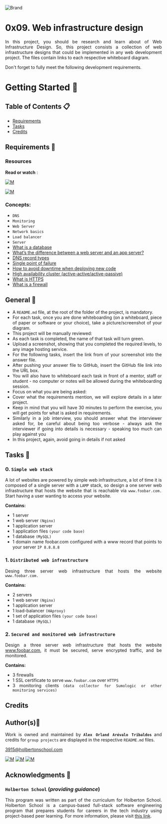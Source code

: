 ![Brand](https://assets.website-files.com/6105315644a26f77912a1ada/610540e8b4cd6969794fe673_Holberton_School_logo-04-04.svg)

# 0x09. Web infrastructure design
<div style="text-align: justify">
	
In this project, you should be research and learn about of Web Infrastructure Design. So, this project consists a collection of web infrastructure designs that could be implemented in any web development project. The files contain links to each respective whiteboard diagram.

<div style="text-align: justify">
Don't forget to fully meet the following development requirements. </div>


# Getting Started :running:

## Table of Contents :clipboard:

* [Requirements](#requirements-page_with_curl)
* [Tasks](#tasks-page_with_curl)
* [Credits](#credits)

## Requirements :page_with_curl:

### Resources

**Read or watch** :

[![M](https://upload.wikimedia.org/wikipedia/commons/thumb/2/2f/Google_2015_logo.svg/80px-Google_2015_logo.svg.png)](https://www.google.com/search?q=What+is+Web+infrastructure+design&sxsrf=APq-WBsKK_PLxc_urjgSy0EdwtOe9vTEkQ%3A1646833409261&ei=Aa8oYofMD5SYwbkPqM6DyA0&ved=0ahUKEwjH0PPClLn2AhUUTDABHSjnANkQ4dUDCA4&uact=5&oq=What+is+Web+infrastructure+design&gs_lcp=Cgdnd3Mtd2l6EAMyCAghEBYQHRAeMggIIRAWEB0QHjIICCEQFhAdEB4yCAghEBYQHRAeOgkIIxCwAxAnEBM6CQgAELADEAgQHjoHCCMQsAIQJzoKCAAQCBANEB4QE0oECEEYAUoECEYYAFDWDFjIGGCVTmgCcAB4AIABlwKIAfkKkgEFMC44LjGYAQCgAQHIAQTAAQE&sclient=gws-wiz)

[![M](https://upload.wikimedia.org/wikipedia/commons/thumb/e/e1/Logo_of_YouTube_%282015-2017%29.svg/70px-Logo_of_YouTube_%282015-2017%29.svg.png)](https://www.youtube.com/results?search_query=What+is+Web+infrastructure+design)

### Concepts:
	
- `DNS`
- `Monitoring`
- `Web Server`
- `Network basics`
- `Load balancer`
- `Server`
- [What is a database](https://www.techtarget.com/searchdatamanagement/definition/database)
- [What’s the difference between a web server and an app server?](https://www.youtube.com/watch?v=S97eKyv2b9M)
- [DNS record types](https://pressable.com/?s=DNS&post_type=knowledgebase)
- [Single point of failure](https://en.wikipedia.org/wiki/Single_point_of_failure)
- [How to avoid downtime when deploying new code](https://softwareengineering.stackexchange.com/questions/35063/how-do-you-update-your-production-codebase-database-schema-without-causing-downt#answers-header)
- [High availability cluster (active-active/active-passive)](https://docs.oracle.com/cd/E17904_01/core.1111/e10106/intro.htm#ASHIA712)
- [What is HTTPS](https://www.instantssl.com/http-vs-https)
- [What is a firewall](https://www.webopedia.com/definitions/firewall/)
	
## General :page_with_curl:
	
- A `README.md` file, at the root of the folder of the project, is mandatory.
- For each task, once you are done whiteboarding (on a whiteboard, piece of paper or software or your choice), take a picture/screenshot of your diagram.
- This project will be manually reviewed:
- As each task is completed, the name of that task will turn green.
- Upload a screenshot, showing that you completed the required levels, to any image hosting service.
- For the following tasks, insert the link from of your screenshot into the answer file.
- After pushing your answer file to GitHub, insert the GitHub file link into the URL box.
- You will also have to whiteboard each task in front of a mentor, staff or student - no computer or notes will be allowed during the whiteboarding session.
- Focus on what you are being asked:
- Cover what the requirements mention, we will explore details in a later project.
- Keep in mind that you will have 30 minutes to perform the exercise, you will get points for what is asked in requirements.
- Similarly in a job interview, you should answer what the interviewer asked for, be careful about being too verbose - always ask the interviewer if going into details is necessary - speaking too much can play against you
- In this project, again, avoid going in details if not asked

## Tasks :page_with_curl:

### 0. `Simple web stack`
A lot of websites are powered by simple web infrastructure, a lot of time it is composed of a single server with a `LAMP` stack, so design a one server web infrastructure that hosts the website that is reachable via `www.foobar.com.` Start having a user wanting to access your website.

**Contains:**
- 1 server
- 1 web server `(Nginx)`
- 1 application server
- 1 application files `(your code base)`
- 1 database `(MySQL)`
- 1 domain name foobar.com configured with a www record that points to your server `IP 8.8.8.8`
	
### 1. `Distributed web infrastructure`
Desing three server web infrastructure that hosts the website `www.foobar.com.`

**Contains:**
- 2 servers
- 1 web server `(Nginx)`
- 1 application server
- 1 load-balancer `(HAproxy)`
- 1 set of application files `(your code base)`
- 1 database `(MySQL)`
	
### 2. `Secured and monitored web infrastructure`
Design a three server web infrastructure that hosts the website www.foobar.com, it must be secured, serve encrypted traffic, and be monitored.

**Contains:**
- 3 firewalls
- 1 SSL certificate to serve `www.foobar.com` over `HTTPS`
- 3 monitoring clients `(data collector for Sumologic or other monitoring services)`

	
	
	
## Credits

## Author(s):blue_book:

Work is owned and maintained by 
	**`Alex Orland Arévalo Tribaldos`**  and credits for `group projects` are displayed in the respective `README.md` files.

<3915@holbertonschool.com>
	
[![M](https://upload.wikimedia.org/wikipedia/commons/thumb/9/91/Octicons-mark-github.svg/25px-Octicons-mark-github.svg.png)](https://github.com/Alexoat76)
[![M](https://upload.wikimedia.org/wikipedia/fr/thumb/c/c8/Twitter_Bird.svg/25px-Twitter_Bird.svg.png)](https://twitter.com/aoarevalot)
[![M](https://upload.wikimedia.org/wikipedia/commons/thumb/c/ca/LinkedIn_logo_initials.png/25px-LinkedIn_logo_initials.png)](https://www.linkedin.com/in/Alexoat76/)


## Acknowledgments :mega: 

### **`Holberton School`** (*providing guidance*)
	
This program was written as part of the curriculum for Holberton School.
Holberton School is a campus-based full-stack software engineering program
that prepares students for careers in the tech industry using project-based
peer learning. For more information,  please visit [this link](https://www.holbertonschool.com/).
